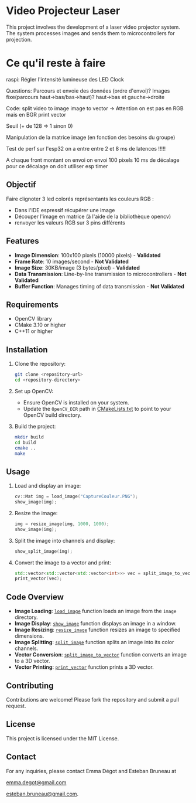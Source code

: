 # Video Projecteur Laser

This project involves the development of a laser video projector system. The system processes images and sends them to microcontrollers for projection.

# Ce qu'il reste à faire
raspi:
Régler l'intensité lumineuse des LED
Clock



Questions:
Parcours et envoie des données (ordre d'envoi)?
Images fixe(parcours haut->bas/bas->haut)? haut->bas et gauche->droite

Code:
split video to image
image to vector -> Attention on est pas en RGB mais en BGR
print vector

Seuil (+ de 128 => 1 sinon 0)

Manipulation de la matrice image (en fonction des besoins du groupe)

Test de perf sur l'esp32 on a entre entre 2  et 8 ms de latences !!!!!

A chaque front montant on envoi on envoi 100 pixels 10 ms de décalage pour ce décalage on doit utiliser esp timer


## Objectif

Faire clignoter 3 led colorés représentants les couleurs RGB :
- Dans l'IDE espressif récupérer une image
- Découper l'image en matrice (à l'aide de la bibliothèque opencv)
- renvoyer les valeurs RGB sur 3 pins différents 

## Features

- **Image Dimension**: 100x100 pixels (10000 pixels) - **Validated**
- **Frame Rate**: 10 images/second - **Not Validated**
- **Image Size**: 30KB/image (3 bytes/pixel) - **Validated**
- **Data Transmission**: Line-by-line transmission to microcontrollers - **Not Validated**
- **Buffer Function**: Manages timing of data transmission - **Not Validated**

## Requirements

- OpenCV library
- CMake 3.10 or higher
- C++11 or higher

## Installation

1. Clone the repository:
    ```sh
    git clone <repository-url>
    cd <repository-directory>
    ```

2. Set up OpenCV:
    - Ensure OpenCV is installed on your system.
    - Update the `OpenCV_DIR` path in [CMakeLists.txt](CMakeLists.txt) to point to your OpenCV build directory.

3. Build the project:
    ```sh
    mkdir build
    cd build
    cmake ..
    make
    ```

## Usage

1. Load and display an image:
    ```cpp
    cv::Mat img = load_image("CaptureCouleur.PNG");
    show_image(img);
    ```

2. Resize the image:
    ```cpp
    img = resize_image(img, 1000, 1000);
    show_image(img);
    ```

3. Split the image into channels and display:
    ```cpp
    show_split_image(img);
    ```

4. Convert the image to a vector and print:
    ```cpp
    std::vector<std::vector<std::vector<int>>> vec = split_image_to_vector(img, 10, 10);
    print_vector(vec);
    ```

## Code Overview

- **Image Loading**: [`load_image`](main.cpp) function loads an image from the `image` directory.
- **Image Display**: [`show_image`](main.cpp) function displays an image in a window.
- **Image Resizing**: [`resize_image`](main.cpp) function resizes an image to specified dimensions.
- **Image Splitting**: [`split_image`](main.cpp) function splits an image into its color channels.
- **Vector Conversion**: [`split_image_to_vector`](main.cpp) function converts an image to a 3D vector.
- **Vector Printing**: [`print_vector`](main.cpp) function prints a 3D vector.

## Contributing

Contributions are welcome! Please fork the repository and submit a pull request.

## License

This project is licensed under the MIT License.

## Contact

For any inquiries, please contact Emma Dégot and Esteban Bruneau at 

emma.degot@gmail.com 

esteban.bruneau@gmail.com.